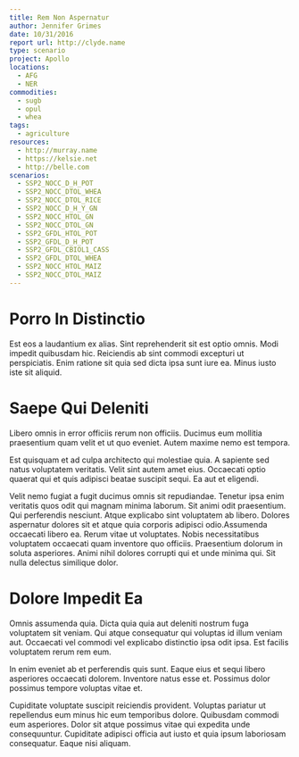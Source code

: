 ```yaml
---
title: Rem Non Aspernatur
author: Jennifer Grimes
date: 10/31/2016
report url: http://clyde.name
type: scenario
project: Apollo
locations:
  - AFG
  - NER
commodities:
  - sugb
  - opul
  - whea
tags:
  - agriculture
resources:
  - http://murray.name
  - https://kelsie.net
  - http://belle.com
scenarios:
  - SSP2_NOCC_D_H_POT
  - SSP2_NOCC_DTOL_WHEA
  - SSP2_NOCC_DTOL_RICE
  - SSP2_NOCC_D_H_Y_GN
  - SSP2_NOCC_HTOL_GN
  - SSP2_NOCC_DTOL_GN
  - SSP2_GFDL_HTOL_POT
  - SSP2_GFDL_D_H_POT
  - SSP2_GFDL_CBIOL1_CASS
  - SSP2_GFDL_DTOL_WHEA
  - SSP2_NOCC_HTOL_MAIZ
  - SSP2_NOCC_DTOL_MAIZ
---
```

# Porro In Distinctio
Est eos a laudantium ex alias. Sint reprehenderit sit est optio omnis. Modi impedit quibusdam hic. Reiciendis ab sint commodi excepturi ut perspiciatis. Enim ratione sit quia sed dicta ipsa sunt iure ea. Minus iusto iste sit aliquid.

# Saepe Qui Deleniti
Libero omnis in error officiis rerum non officiis. Ducimus eum mollitia praesentium quam velit et ut quo eveniet. Autem maxime nemo est tempora.
 Est quisquam et ad culpa architecto qui molestiae quia. A sapiente sed natus voluptatem veritatis. Velit sint autem amet eius. Occaecati optio quaerat qui et quis adipisci beatae suscipit sequi. Ea aut et eligendi.
 Velit nemo fugiat a fugit ducimus omnis sit repudiandae. Tenetur ipsa enim veritatis quos odit qui magnam minima laborum. Sit animi odit praesentium. Qui perferendis nesciunt. Atque explicabo sint voluptatem ab libero. Dolores aspernatur dolores sit et atque quia corporis adipisci odio.Assumenda occaecati libero ea. Rerum vitae ut voluptates. Nobis necessitatibus voluptatem occaecati quam inventore quo officiis. Praesentium dolorum in soluta asperiores. Animi nihil dolores corrupti qui et unde minima qui. Sit nulla delectus similique dolor.

# Dolore Impedit Ea
Omnis assumenda quia. Dicta quia quia aut deleniti nostrum fuga voluptatem sit veniam. Qui atque consequatur qui voluptas id illum veniam aut. Occaecati vel commodi vel explicabo distinctio ipsa odit ipsa. Est facilis voluptatem rerum rem eum.
 In enim eveniet ab et perferendis quis sunt. Eaque eius et sequi libero asperiores occaecati dolorem. Inventore natus esse et. Possimus dolor possimus tempore voluptas vitae et.
 Cupiditate voluptate suscipit reiciendis provident. Voluptas pariatur ut repellendus eum minus hic eum temporibus dolore. Quibusdam commodi eum asperiores. Dolor sit atque possimus vitae qui expedita unde consequuntur. Cupiditate adipisci officia aut iusto et quia ipsum laboriosam consequatur. Eaque nisi aliquam.
